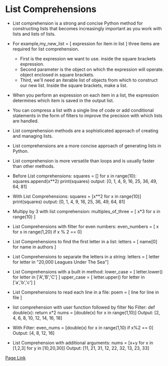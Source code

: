 # List Comprehensions
- List comprehension is a strong and concise Python method for constructing lists that becomes increasingly important as you work with lists and lists of lists.

- For example,my_new_list = [ expression for item in list ]  three items are required for list comprehension.
   - First is the expression we want to use. inside the square brackets expression.
   - Second parameter is the object on which the expression will operate. object enclosed in square brackets.
   - Third, we'll need an iterable list of objects from which to construct our new list. Inside the square brackets, make a list.
- When you perform an expression on each item in a list, the expression determines which item is saved in the output list.

- You can compress a list with a single line of code or add conditional statements in the form of filters to improve the precision with which lists are handled.

- List comprehension methods are a sophisticated approach of creating and managing lists.

- List comprehensions are a more concise approach of generating lists in Python.

- List comprehension is more versatile than loops and is usually faster than other methods.

- Before List comprehensions: squares = [] for x in range(10): squares.append(x**2) print(squares) output: [0, 1, 4, 9, 16, 25, 36, 49, 64, 81]

- With List Comprehensions: squares = [x**2 for x in range(10)] print(squares) output: [0, 1, 4, 9, 16, 25, 36, 49, 64, 81]

- Multipy by 3 with list comprehension: multiples_of_three = [ x*3 for x in range(10) ]

- List Comprehensions with filter for even numbers: even_numbers = [ x for x in range(1,20) if x % 2 == 0]

- List Comprehensions to find the first letter in a list: letters = [ name[0] for name in authors ]

- List Comprehensions to separate the letters in a string: letters = [ letter for letter in "20,000 Leagues Under The Sea"]

- List Comprehensions with a built in method: lower_case = [ letter.lower() for letter in ['A','B','C'] ] upper_case = [ letter.upper() for letter in ['a','b','c'] ]

- List Comprehensions to read each line in a file: poem = [ line for line in file ]

- list comprehension with user function followed by filter No Filter: def double(x): return x*2 nums = [double(x) for x in range(1,10)] Output: [2, 4, 6, 8, 10, 12, 14, 16, 18]

- With Filter: even_nums = [double(x) for x in range(1,10) if x%2 == 0] Output: [4, 8, 12, 16]

- List Comprehension with additional arguments: nums = [x+y for x in [1,2,3] for y in [10,20,30]] Output: [11, 21, 31, 12, 22, 32, 13, 23, 33]

[Page Link](https://www.pythonforbeginners.com/basics/list-comprehensions-in-python)

